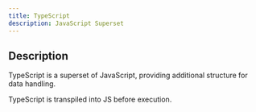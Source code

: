 ```yaml
---
title: TypeScript
description: JavaScript Superset
---
```


## Description

TypeScript is a superset of JavaScript, providing additional structure for data handling.

TypeScript is transpiled into JS before execution.